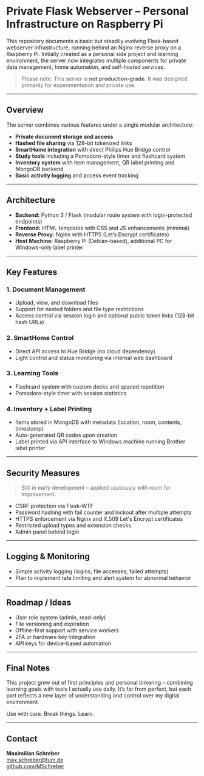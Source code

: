 # Private Flask Webserver – Personal Infrastructure on Raspberry Pi

This repository documents a basic but steadily evolving Flask-based webserver infrastructure, running behind an Nginx reverse proxy on a Raspberry Pi. Initially created as a personal side project and learning environment, the server now integrates multiple components for private data management, home automation, and self-hosted services.

> Please note: This server is **not production-grade**. It was designed primarily for experimentation and private use.

---

## Overview

The server combines various features under a single modular architecture:

- **Private document storage and access**
- **Hashed file sharing** via 128-bit tokenized links
- **SmartHome integration** with direct Philips Hue Bridge control
- **Study tools** including a Pomodoro-style timer and flashcard system
- **Inventory system** with item management, QR label printing and MongoDB backend
- **Basic activity logging** and access event tracking

---

## Architecture

- **Backend:** Python 3 / Flask (modular route system with login-protected endpoints)
- **Frontend:** HTML templates with CSS and JS enhancements (minimal)
- **Reverse Proxy:** Nginx with HTTPS (Let’s Encrypt certificates)
- **Host Machine:** Raspberry Pi (Debian-based), additional PC for Windows-only label printer

---

## Key Features

### 1. Document Management

- Upload, view, and download files
- Support for nested folders and file type restrictions
- Access control via session login and optional public token links (128-bit hash URLs)

### 2. SmartHome Control

- Direct API access to Hue Bridge (no cloud dependency)
- Light control and status monitoring via internal web dashboard

### 3. Learning Tools

- Flashcard system with custom decks and spaced repetition
- Pomodoro-style timer with session statistics

### 4. Inventory + Label Printing

- Items stored in MongoDB with metadata (location, room, contents, timestamp)
- Auto-generated QR codes upon creation
- Label printed via API interface to Windows machine running Brother label printer

---

## Security Measures

> Still in early development – applied cautiously with room for improvement.

- CSRF protection via Flask-WTF  
- Password hashing with fail counter and lockout after multiple attempts  
- HTTPS enforcement via Nginx and X.509 Let's Encrypt certificates  
- Restricted upload types and extension checks  
- Admin panel behind login

---

## Logging & Monitoring

- Simple activity logging (logins, file accesses, failed attempts)
- Plan to implement rate limiting and alert system for abnormal behavior

---

## Roadmap / Ideas

- User role system (admin, read-only)
- File versioning and expiration
- Offline-first support with service workers
- 2FA or hardware key integration
- API keys for device-based automation

---

## Final Notes

This project grew out of first principles and personal tinkering – combining learning goals with tools I actually use daily. It’s far from perfect, but each part reflects a new layer of understanding and control over my digital environment.

Use with care. Break things. Learn.

---

## Contact

**Maximilian Schreber**  
max.schreber@tum.de  
[github.com/MSchreber](https://github.com/MSchreber)